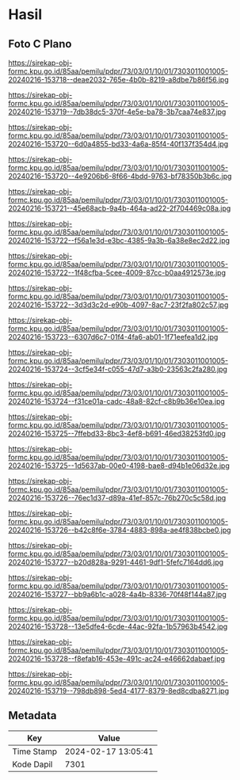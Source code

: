 # Hasil

## Foto C Plano

https://sirekap-obj-formc.kpu.go.id/85aa/pemilu/pdpr/73/03/01/10/01/7303011001005-20240216-153718--deae2032-765e-4b0b-8219-a8dbe7b86f56.jpg

https://sirekap-obj-formc.kpu.go.id/85aa/pemilu/pdpr/73/03/01/10/01/7303011001005-20240216-153719--7db38dc5-370f-4e5e-ba78-3b7caa74e837.jpg

https://sirekap-obj-formc.kpu.go.id/85aa/pemilu/pdpr/73/03/01/10/01/7303011001005-20240216-153720--6d0a4855-bd33-4a6a-85f4-40f137f354d4.jpg

https://sirekap-obj-formc.kpu.go.id/85aa/pemilu/pdpr/73/03/01/10/01/7303011001005-20240216-153720--4e9206b6-8f66-4bdd-9763-bf78350b3b6c.jpg

https://sirekap-obj-formc.kpu.go.id/85aa/pemilu/pdpr/73/03/01/10/01/7303011001005-20240216-153721--45e68acb-9a4b-464a-ad22-2f704469c08a.jpg

https://sirekap-obj-formc.kpu.go.id/85aa/pemilu/pdpr/73/03/01/10/01/7303011001005-20240216-153722--f56a1e3d-e3bc-4385-9a3b-6a38e8ec2d22.jpg

https://sirekap-obj-formc.kpu.go.id/85aa/pemilu/pdpr/73/03/01/10/01/7303011001005-20240216-153722--1f48cfba-5cee-4009-87cc-b0aa4912573e.jpg

https://sirekap-obj-formc.kpu.go.id/85aa/pemilu/pdpr/73/03/01/10/01/7303011001005-20240216-153722--3d3d3c2d-e90b-4097-8ac7-23f2fa802c57.jpg

https://sirekap-obj-formc.kpu.go.id/85aa/pemilu/pdpr/73/03/01/10/01/7303011001005-20240216-153723--6307d6c7-01f4-4fa6-ab01-1f71eefea1d2.jpg

https://sirekap-obj-formc.kpu.go.id/85aa/pemilu/pdpr/73/03/01/10/01/7303011001005-20240216-153724--3cf5e34f-c055-47d7-a3b0-23563c2fa280.jpg

https://sirekap-obj-formc.kpu.go.id/85aa/pemilu/pdpr/73/03/01/10/01/7303011001005-20240216-153724--f31ce01a-cadc-48a8-82cf-c8b9b36e10ea.jpg

https://sirekap-obj-formc.kpu.go.id/85aa/pemilu/pdpr/73/03/01/10/01/7303011001005-20240216-153725--7ffebd33-8bc3-4ef8-b691-46ed38253fd0.jpg

https://sirekap-obj-formc.kpu.go.id/85aa/pemilu/pdpr/73/03/01/10/01/7303011001005-20240216-153725--1d5637ab-00e0-4198-bae8-d94b1e06d32e.jpg

https://sirekap-obj-formc.kpu.go.id/85aa/pemilu/pdpr/73/03/01/10/01/7303011001005-20240216-153726--76ec1d37-d89a-41ef-857c-76b270c5c58d.jpg

https://sirekap-obj-formc.kpu.go.id/85aa/pemilu/pdpr/73/03/01/10/01/7303011001005-20240216-153726--b42c8f6e-3784-4883-898a-ae4f838bcbe0.jpg

https://sirekap-obj-formc.kpu.go.id/85aa/pemilu/pdpr/73/03/01/10/01/7303011001005-20240216-153727--b20d828a-9291-4461-9df1-5fefc7164dd6.jpg

https://sirekap-obj-formc.kpu.go.id/85aa/pemilu/pdpr/73/03/01/10/01/7303011001005-20240216-153727--bb9a6b1c-a028-4a4b-8336-70f48f144a87.jpg

https://sirekap-obj-formc.kpu.go.id/85aa/pemilu/pdpr/73/03/01/10/01/7303011001005-20240216-153728--13e5dfe4-6cde-44ac-92fa-1b57963b4542.jpg

https://sirekap-obj-formc.kpu.go.id/85aa/pemilu/pdpr/73/03/01/10/01/7303011001005-20240216-153728--f8efab16-453e-491c-ac24-e46662dabaef.jpg

https://sirekap-obj-formc.kpu.go.id/85aa/pemilu/pdpr/73/03/01/10/01/7303011001005-20240216-153719--798db898-5ed4-4177-8379-8ed8cdba8271.jpg


## Metadata

| Key        | Value               |
| ---------- | ------------------- |
| Time Stamp | 2024-02-17 13:05:41 |
| Kode Dapil | 7301                |



